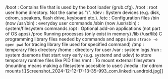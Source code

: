 /boot : Contains file that is used by the boot loader (grub.cfg).
/root : root user home directory. Not the same as "/".
/dev : System devices (e.g. disk, cdrom, speakers, flash drive, keyboard etc.).
/etc : Configuration files
/bin (now /usr/bin) : everyday user commands
/sbin (now /usr/sbin) : system/filesystem commands
/opt : Optional add-on applications (not part of OS apps)
/proc Running processes (only exist in memory)
/lib (/usr/lib) C programming library files needed by commands and apps (use `strace -e open pwd` for tracing library file used for specified command)
/tmp : temporary files directory
/home : directory for user
/var : system logs
/run : system daemons that start very early (e.g. systemd and udev) to store temporary runtime files like PID files
/mnt : To mount external filesystem (mounting means making a filesystem accesible to user)
/media : for cdrom mounts
![[Screenshot_2024-12-12-17-13-35-993_com.linkedin.android.jpg]]